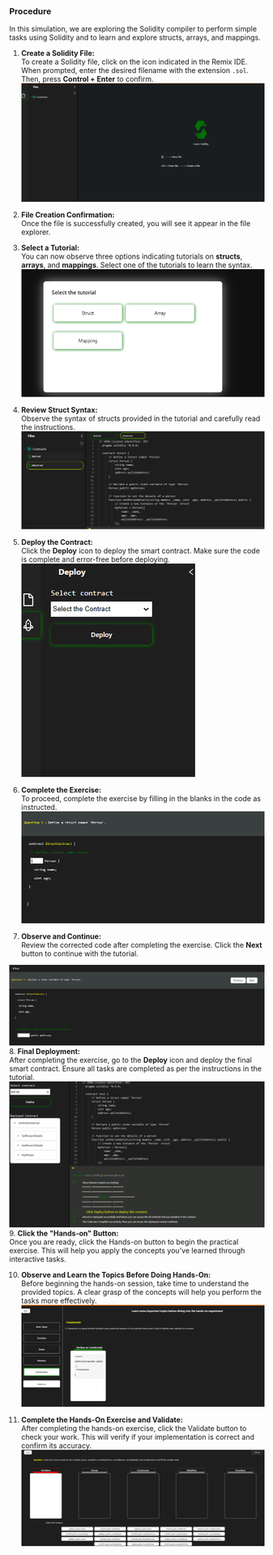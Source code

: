 ### Procedure
In this simulation, we are exploring the Solidity compiler to perform simple tasks using Solidity and to learn and explore structs, arrays, and mappings.

1. **Create a Solidity File:**  
   To create a Solidity file, click on the icon indicated in the Remix IDE. When prompted, enter the desired filename with the extension `.sol`. Then, press **Control + Enter** to confirm.
![Image Description](./images/bc1.png)
2. **File Creation Confirmation:**  
   Once the file is successfully created, you will see it appear in the file explorer.


3. **Select a Tutorial:**  
   You can now observe three options indicating tutorials on **structs**, **arrays**, and **mappings**. Select one of the tutorials to learn the syntax.
![Image Description](./images/bc2.png)
4. **Review Struct Syntax:**  
   Observe the syntax of structs provided in the tutorial and carefully read the instructions.
![Image Description](./images/image.png)
5. **Deploy the Contract:**  
   Click the **Deploy** icon to deploy the smart contract. Make sure the code is complete and error-free before deploying.
![Image Description](./images/bc3.png)
6. **Complete the Exercise:**  
   To proceed, complete the exercise by filling in the blanks in the code as instructed.
![Image Description](./images/bc4.png)
7. **Observe and Continue:**  
   Review the corrected code after completing the exercise. Click the **Next** button to continue with the tutorial.


![Image Description](./images/bc5.png)
8. **Final Deployment:**  
   After completing the exercise, go to the **Deploy** icon and deploy the final smart contract. Ensure all tasks are completed as per the instructions in the tutorial.
![Image Description](./images/bc7.png)
9. **Click the "Hands-on" Button:**  
   Once you are ready, click the Hands-on button to begin the practical exercise. This will help you apply the concepts you’ve learned through interactive tasks.

10. **Observe and Learn the Topics Before Doing Hands-On:**  
    Before beginning the hands-on session, take time to understand the provided topics. A clear grasp of the concepts will help you perform the tasks more effectively.
    ![Image Description](./images/bc01.png)

11. **Complete the Hands-On Exercise and Validate:**  
   After completing the hands-on exercise, click the Validate button to check your work. This will verify if your implementation is correct and confirm its accuracy.
    ![Image Description](./images/bc02.png)